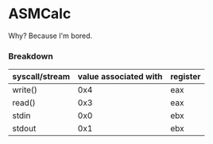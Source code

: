 # ASMCalc
Why? Because I'm bored.

### Breakdown
| syscall/stream | value associated with | register |
| -------------- | --------------------- | -------- |
| write()        | 0x4                   | eax      |
| read()         | 0x3                   | eax      |
| stdin          | 0x0                   | ebx      |
| stdout         | 0x1                   | ebx      |
